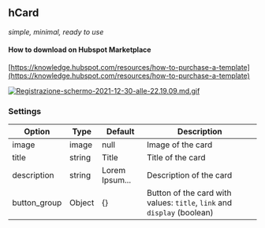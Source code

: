 hCard
-------

_simple, minimal, ready to use_

#### How to download on Hubspot Marketplace

[https://knowledge.hubspot.com/resources/how-to-purchase-a-template](https://knowledge.hubspot.com/resources/how-to-purchase-a-template)

[![Registrazione-schermo-2021-12-30-alle-22.19.09.md.gif](https://s10.gifyu.com/images/Registrazione-schermo-2021-12-30-alle-22.19.09.md.gif)](https://gifyu.com/image/SSUpA)

### Settings

Option | Type | Default | Description
------ | ---- | ------- | -----------
image | image | null | Image of the card
title | string | Title | Title of the card
description | string | Lorem Ipsum... | Description of the card
button_group | Object | {} | Button of the card with values: `title`, `link` and `display` (boolean)

